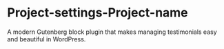 # Project-settings-Project-name
A modern Gutenberg block plugin that makes managing testimonials easy and beautiful in WordPress.
